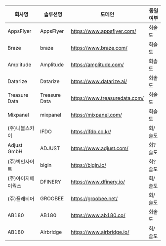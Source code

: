 |회사명|솔루션명|도메인|동일여부|
|------|-----|-----|--|
|AppsFlyer|AppsFlyer|https://www.appsflyer.com/|회솔도
|Braze|braze|https://www.braze.com/|회솔도
|Amplitude|Amplitude|https://amplitude.com/|회솔도
|Datarize|Datarize|https://www.datarize.ai/|회솔도
|Treasure Data|Treasure Data|https://www.treasuredata.com/|회솔도
|Mixpanel|mixpanel|https://mixpanel.com/|회솔도
|(주)니블스카이|IFDO|https://ifdo.co.kr/|회/솔도
|Adjust GmbH|ADJUST|https://www.adjust.com/|회?솔도
|(주)빅인사이트|bigin|https://bigin.io/|회?솔도
|(주)아이지에이웍스|DFINERY|https://www.dfinery.io/|회/솔도
|(주)플래티어|GROOBEE|https://groobee.net/|회/솔도
|AB180|AB180|https://www.ab180.co/|회솔도
|AB180|Airbridge|https://www.airbridge.io/|회/솔도
